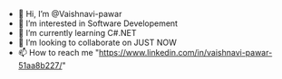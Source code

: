 - 👋 Hi, I’m @Vaishnavi-pawar
- 👀 I’m interested in Software Developement
- 🌱 I’m currently learning C#.NET
- 💞️ I’m looking to collaborate on JUST NOW
- 📫 How to reach me "https://www.linkedin.com/in/vaishnavi-pawar-51aa8b227/"

